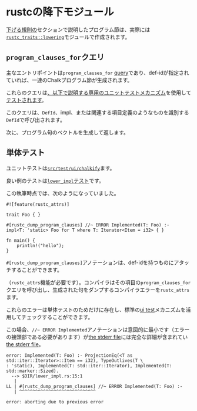 # <!--The lowering module in rustc--> rustcの降下モジュール

<!--The program clauses described in the [lowering rules](./traits/lowering-rules.html) section are actually created in the [`rustc_traits::lowering`][lowering] module.-->
[下げる規則の](./traits/lowering-rules.html)セクションで説明したプログラム節は、実際には[`rustc_traits::lowering`][lowering]モジュールで作成されます。

[lowering]: https://doc.rust-lang.org/nightly/nightly-rustc/rustc_traits/lowering/

## <!--The `program_clauses_for` query--> `program_clauses_for`クエリ

<!--The main entry point is the `program_clauses_for` [query], which – given a def-id – produces a set of Chalk program clauses.-->
主なエントリポイントは`program_clauses_for` [query]であり、def-idが指定されていれば、一連のChalkプログラム節が生成されます。
<!--These queries are tested using a [dedicated unit-testing mechanism, described below](#unit-tests).-->
これらのクエリは[、以下で説明する専用のユニットテストメカニズム](#unit-tests)を使用して[テストされます](#unit-tests)。
<!--The query is invoked on a `DefId` that identifies something like a trait, an impl, or an associated item definition.-->
このクエリは、`DefId`、impl、または関連する項目定義のようなものを識別する`DefId`で呼び出されます。
<!--It then produces and returns a vector of program clauses.-->
次に、プログラム句のベクトルを生成して返します。

[query]: ./query.html

<span id="unit-tests"></span>
## <!--Unit tests--> 単体テスト

<!--Unit tests are located in [`src/test/ui/chalkify`][chalkify].-->
ユニットテストは[`src/test/ui/chalkify`][chalkify]ます。
<!--A good example test is [the `lower_impl` test][lower_impl].-->
良い例のテストは[`lower_impl`テスト][lower_impl]です。
<!--At the time of this writing, it looked like this:-->
この執筆時点では、次のようになっていました。

```rust,ignore
#![feature(rustc_attrs)]

trait Foo { }

#[rustc_dump_program_clauses] //~ ERROR Implemented(T: Foo) :-
impl<T: 'static> Foo for T where T: Iterator<Item = i32> { }

fn main() {
    println!("hello");
}
```

<!--The `#[rustc_dump_program_clauses]` annotation can be attached to anything with a def-id.-->
`#[rustc_dump_program_clauses]`アノテーションは、def-idを持つものにアタッチすることができます。
<!--(It requires the `rustc_attrs` feature.) The compiler will then invoke the `program_clauses_for` query on that item, and emit compiler errors that dump the clauses produced.-->
（`rustc_attrs`機能が必要です）。コンパイラはその項目の`program_clauses_for`クエリを呼び出し、生成された句をダンプするコンパイラエラーを`rustc_attrs`ます。
<!--These errors just exist for unit-testing, as we can then leverage the standard [ui test] mechanisms to check them.-->
これらのエラーは単体テストのためだけに存在し、標準の[ui test]メカニズムを活用してチェックすることができます。
<!--In this case, there is a `//~ ERROR Implemented` annotation which is intentionally minimal (it need only be a prefix of the error), but [the stderr file] contains the full details:-->
この場合、`//~ ERROR Implemented`アノテーションは意図的に最小です（エラーの接頭部である必要があります）が[the stderr file]には完全な詳細が含まれてい[the stderr file]。

```text
error: Implemented(T: Foo) :- ProjectionEq(<T as std::iter::Iterator>::Item == i32), TypeOutlives(T \
: 'static), Implemented(T: std::iter::Iterator), Implemented(T: std::marker::Sized).
  --> $DIR/lower_impl.rs:15:1
   |
LL | #[rustc_dump_program_clauses] //~ ERROR Implemented(T: Foo) :-
   | ^^^^^^^^^^^^^^^^^^^^^^^^^^^^^

error: aborting due to previous error
```

<!--[chalkify]: https://github.com/rust-lang/rust/tree/master/src/test/ui/chalkify
 [lower_impl]: https://github.com/rust-lang/rust/tree/master/src/test/ui/chalkify/lower_impl.rs
 [the stderr file]: https://github.com/rust-lang/rust/tree/master/src/test/ui/chalkify/lower_impl.stderr
 [ui test]: https://rust-lang-nursery.github.io/rustc-guide/tests/adding.html#guide-to-the-ui-tests
-->
[chalkify]: https://github.com/rust-lang/rust/tree/master/src/test/ui/chalkify
 [lower_impl]: https://github.com/rust-lang/rust/tree/master/src/test/ui/chalkify/lower_impl.rs
 [the stderr file]: https://github.com/rust-lang/rust/tree/master/src/test/ui/chalkify/lower_impl.stderr
 [ui test]: https://rust-lang-nursery.github.io/rustc-guide/tests/adding.html#guide-to-the-ui-tests

